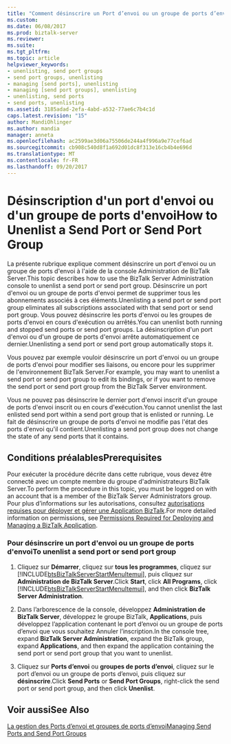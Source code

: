 ```yaml
---
title: "Comment désinscrire un Port d’envoi ou un groupe de ports d’envoi | Documents Microsoft"
ms.custom: 
ms.date: 06/08/2017
ms.prod: biztalk-server
ms.reviewer: 
ms.suite: 
ms.tgt_pltfrm: 
ms.topic: article
helpviewer_keywords:
- unenlisting, send port groups
- send port groups, unenlisting
- managing [send ports], unenlisting
- managing [send port groups], unenlisting
- unenlisting, send ports
- send ports, unenlisting
ms.assetid: 3185adad-2efa-4abd-a532-77ae6c7b4c1d
caps.latest.revision: "15"
author: MandiOhlinger
ms.author: mandia
manager: anneta
ms.openlocfilehash: ac2599ae3d06a75506de244a4f996a9e77cef6ad
ms.sourcegitcommit: cb908c540d8f1a692d01dc8f313e16cb4b4e696d
ms.translationtype: MT
ms.contentlocale: fr-FR
ms.lasthandoff: 09/20/2017
---
```

# <a name="how-to-unenlist-a-send-port-or-send-port-group"></a><span data-ttu-id="48ed8-102">Désinscription d'un port d'envoi ou d'un groupe de ports d'envoi</span><span class="sxs-lookup"><span data-stu-id="48ed8-102">How to Unenlist a Send Port or Send Port Group</span></span>
<span data-ttu-id="48ed8-103">La présente rubrique explique comment désinscrire un port d'envoi ou un groupe de ports d'envoi à l'aide de la console Administration de BizTalk Server.</span><span class="sxs-lookup"><span data-stu-id="48ed8-103">This topic describes how to use the BizTalk Server Administration console to unenlist a send port or send port group.</span></span> <span data-ttu-id="48ed8-104">Désinscrire un port d'envoi ou un groupe de ports d'envoi permet de supprimer tous les abonnements associés à ces éléments.</span><span class="sxs-lookup"><span data-stu-id="48ed8-104">Unenlisting a send port or send port group eliminates all subscriptions associated with that send port or send port group.</span></span> <span data-ttu-id="48ed8-105">Vous pouvez désinscrire les ports d'envoi ou les groupes de ports d'envoi en cours d'exécution ou arrêtés.</span><span class="sxs-lookup"><span data-stu-id="48ed8-105">You can unenlist both running and stopped send ports or send port groups.</span></span> <span data-ttu-id="48ed8-106">La désinscription d'un port d'envoi ou d'un groupe de ports d'envoi arrête automatiquement ce dernier.</span><span class="sxs-lookup"><span data-stu-id="48ed8-106">Unenlisting a send port or send port group automatically stops it.</span></span>  
  
 <span data-ttu-id="48ed8-107">Vous pouvez par exemple vouloir désinscrire un port d'envoi ou un groupe de ports d'envoi pour modifier ses liaisons, ou encore pour les supprimer de l'environnement BizTalk Server.</span><span class="sxs-lookup"><span data-stu-id="48ed8-107">For example, you may want to unenlist a send port or send port group to edit its bindings, or if you want to remove the send port or send port group from the BizTalk Server environment.</span></span>  
  
 <span data-ttu-id="48ed8-108">Vous ne pouvez pas désinscrire le dernier port d'envoi inscrit d'un groupe de ports d'envoi inscrit ou en cours d'exécution.</span><span class="sxs-lookup"><span data-stu-id="48ed8-108">You cannot unenlist the last enlisted send port within a send port group that is enlisted or running.</span></span> <span data-ttu-id="48ed8-109">Le fait de désinscrire un groupe de ports d'envoi ne modifie pas l'état des ports d'envoi qu'il contient.</span><span class="sxs-lookup"><span data-stu-id="48ed8-109">Unenlisting a send port group does not change the state of any send ports that it contains.</span></span>  
  
## <a name="prerequisites"></a><span data-ttu-id="48ed8-110">Conditions préalables</span><span class="sxs-lookup"><span data-stu-id="48ed8-110">Prerequisites</span></span>  
 <span data-ttu-id="48ed8-111">Pour exécuter la procédure décrite dans cette rubrique, vous devez être connecté avec un compte membre du groupe d'administrateurs BizTalk Server.</span><span class="sxs-lookup"><span data-stu-id="48ed8-111">To perform the procedure in this topic, you must be logged on with an account that is a member of the BizTalk Server Administrators group.</span></span> <span data-ttu-id="48ed8-112">Pour plus d’informations sur les autorisations, consultez [autorisations requises pour déployer et gérer une Application BizTalk](../core/permissions-required-for-deploying-and-managing-a-biztalk-application.md).</span><span class="sxs-lookup"><span data-stu-id="48ed8-112">For more detailed information on permissions, see [Permissions Required for Deploying and Managing a BizTalk Application](../core/permissions-required-for-deploying-and-managing-a-biztalk-application.md).</span></span>  
  
### <a name="to-unenlist-a-send-port-or-send-port-group"></a><span data-ttu-id="48ed8-113">Pour désinscrire un port d'envoi ou un groupe de ports d'envoi</span><span class="sxs-lookup"><span data-stu-id="48ed8-113">To unenlist a send port or send port group</span></span>  
  
1.  <span data-ttu-id="48ed8-114">Cliquez sur **Démarrer**, cliquez sur **tous les programmes**, cliquez sur [!INCLUDE[btsBizTalkServerStartMenuItemui](../includes/btsbiztalkserverstartmenuitemui-md.md)], puis cliquez sur **Administration de BizTalk Server**.</span><span class="sxs-lookup"><span data-stu-id="48ed8-114">Click **Start**, click **All Programs**, click [!INCLUDE[btsBizTalkServerStartMenuItemui](../includes/btsbiztalkserverstartmenuitemui-md.md)], and then click **BizTalk Server Administration**.</span></span>  
  
2.  <span data-ttu-id="48ed8-115">Dans l’arborescence de la console, développez **Administration de BizTalk Server**, développez le groupe BizTalk, **Applications**, puis développez l’application contenant le port d’envoi ou un groupe de ports d’envoi que vous souhaitez Annuler l’inscription.</span><span class="sxs-lookup"><span data-stu-id="48ed8-115">In the console tree, expand **BizTalk Server Administration**, expand the BizTalk group, expand **Applications**, and then expand the application containing the send port or send port group that you want to unenlist.</span></span>  
  
3.  <span data-ttu-id="48ed8-116">Cliquez sur **Ports d’envoi** ou **groupes de ports d’envoi**, cliquez sur le port d’envoi ou un groupe de ports d’envoi, puis cliquez sur **désinscrire**.</span><span class="sxs-lookup"><span data-stu-id="48ed8-116">Click **Send Ports** or **Send Port Groups**, right-click the send port or send port group, and then click **Unenlist**.</span></span>  
  
## <a name="see-also"></a><span data-ttu-id="48ed8-117">Voir aussi</span><span class="sxs-lookup"><span data-stu-id="48ed8-117">See Also</span></span>  
 [<span data-ttu-id="48ed8-118">La gestion des Ports d’envoi et groupes de ports d’envoi</span><span class="sxs-lookup"><span data-stu-id="48ed8-118">Managing Send Ports and Send Port Groups</span></span>](../core/managing-send-ports-and-send-port-groups.md)